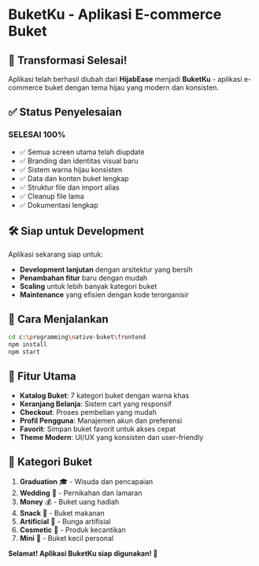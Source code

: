 # BuketKu - Aplikasi E-commerce Buket

## 🎉 Transformasi Selesai!

Aplikasi telah berhasil diubah dari **HijabEase** menjadi **BuketKu** - aplikasi e-commerce buket dengan tema hijau yang modern dan konsisten.

## ✅ Status Penyelesaian

### **SELESAI 100%**
- ✅ Semua screen utama telah diupdate
- ✅ Branding dan identitas visual baru
- ✅ Sistem warna hijau konsisten
- ✅ Data dan konten buket lengkap
- ✅ Struktur file dan import alias
- ✅ Cleanup file lama
- ✅ Dokumentasi lengkap

## 🛠️ Siap untuk Development

Aplikasi sekarang siap untuk:
- **Development lanjutan** dengan arsitektur yang bersih
- **Penambahan fitur** baru dengan mudah
- **Scaling** untuk lebih banyak kategori buket
- **Maintenance** yang efisien dengan kode terorganisir

## 🚀 Cara Menjalankan

```bash
cd c:\programming\native-buket\frontend
npm install
npm start
```

## 📱 Fitur Utama

- **Katalog Buket**: 7 kategori buket dengan warna khas
- **Keranjang Belanja**: Sistem cart yang responsif
- **Checkout**: Proses pembelian yang mudah
- **Profil Pengguna**: Manajemen akun dan preferensi
- **Favorit**: Simpan buket favorit untuk akses cepat
- **Theme Modern**: UI/UX yang konsisten dan user-friendly

## 🎨 Kategori Buket

1. **Graduation** 🎓 - Wisuda dan pencapaian
2. **Wedding** 💍 - Pernikahan dan lamaran  
3. **Money** 💰 - Buket uang hadiah
4. **Snack** 🍿 - Buket makanan
5. **Artificial** 🌸 - Bunga artifisial
6. **Cosmetic** 💄 - Produk kecantikan
7. **Mini** 🌺 - Buket kecil personal

**Selamat! Aplikasi BuketKu siap digunakan! 🎉**